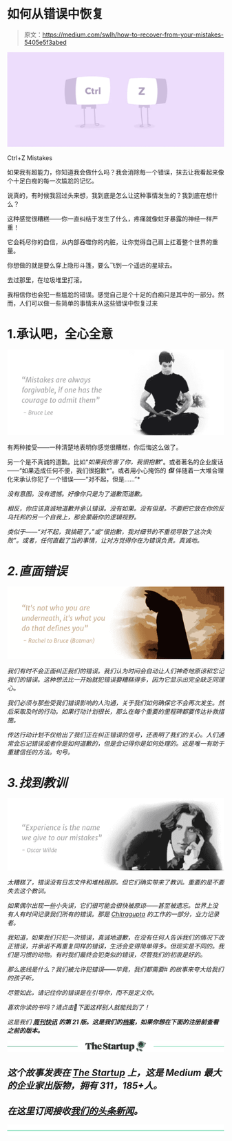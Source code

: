 # 如何从错误中恢复

> 原文：<https://medium.com/swlh/how-to-recover-from-your-mistakes-5405e5f3abed>

![](img/b0a74dfa5e688b28e83e08653b6cbeea.png)

Ctrl+Z Mistakes

如果我有超能力，你知道我会做什么吗？我会消除每一个错误，抹去让我看起来像个十足白痴的每一次尴尬的记忆。

说真的，有时候我回过头来想，我到底是怎么让这种事情发生的？我到底在想什么？

这种感觉很糟糕——你一直纠结于发生了什么，疼痛就像蛀牙暴露的神经一样严重！

它会耗尽你的自信，从内部吞噬你的内脏，让你觉得自己肩上扛着整个世界的重量。

你想做的就是要么穿上隐形斗篷，要么飞到一个遥远的星球去。

去过那里，在垃圾堆里打滚。

我相信你也会犯一些尴尬的错误。感觉自己是个十足的白痴只是其中的一部分。然而，人们可以做一些简单的事情来从这些错误中恢复过来

# 1.承认吧，全心全意

![](img/fff7969a48fdf8baa7f625aab162d3fb.png)

有两种接受——一种清楚地表明你感觉很糟糕，你后悔这么做了。

另一个是不真诚的道歉。比如“*如果我伤害了你，我很抱歉*”。或者著名的企业废话——“如果造成任何不便，我们很抱歉*”。或者用小心掩饰的 ***但*** 伴随着一大堆合理化来承认你犯了一个错误——“对不起，但是……”*

*没有意图。没有遗憾。好像你只是为了道歉而道歉。*

*相反，你应该真诚地道歉并承认错误。没有如果。没有但是。不要把它放在你的反乌托邦的另一个自我上，那会蒙蔽你的逻辑视野。*

*类似于——“*对不起，我搞砸了。*”或“*很抱歉，我对细节的不重视导致了这次失败*”。或者，任何直截了当的事情，让对方觉得你在为错误负责。真诚地。*

# *2.直面错误*

*![](img/11246abc6920477566650a3e974768cc.png)*

*我们有时不会正面纠正我们的错误。我们认为时间会自动让人们神奇地原谅和忘记我们的错误。这种想法比一开始就犯错误要糟糕得多，因为它显示出完全缺乏同理心。*

*我们必须与那些受我们错误影响的人沟通，关于我们如何确保它不会再次发生。然后采取及时的行动。如果行动计划很长，那么在每个重要的里程碑都要传达补救措施。*

*传达行动计划不仅给出了我们正在纠正错误的信号，还表明了我们的关心。人们通常会忘记错误或者你是如何道歉的，但是会记得你是如何处理的。这是唯一有助于重建信任的方法。句号。*

# *3.找到教训*

*![](img/866f7517094380f0a003fd558e084ada.png)*

*太糟糕了，错误没有日志文件和堆栈跟踪。但它们确实带来了教训。重要的是不要失去这个教训。*

*如果偶尔出现一些小失误，它们很可能会很快被原谅——甚至被遗忘。世界上没有人有时间记录我们所有的错误。那是 [Chitragupta](https://en.wikipedia.org/wiki/Chitragupta) 的工作的一部分，*业力*记录者。*

*我知道，如果我们只犯一次错误，真诚地道歉，在没有任何人告诉我们的情况下改正错误，并承诺不再重复同样的错误，生活会变得简单得多。但现实是不同的。我们是习惯的动物。有时我们最终会犯类似的错误，尽管我们的初衷是好的。*

*那么底线是什么？我们被允许犯错误——毕竟，我们都需要# *的故事来夸大给我们的孩子听。**

*尽管如此，请记住你的错误是在引导你，而不是定义你。*

*喜欢你读的书吗？请点击👏下面这样别人就能找到了！*

*这是我们 [**周刊快讯**](http://blogs.quovantis.com/newsletter/) **的第 21 版。**这是我们的[档案](http://blogs.quovantis.com/newsletter/)，如果你想在下面的**注册前查看之前的版本。***

*[![](img/308a8d84fb9b2fab43d66c117fcc4bb4.png)](https://medium.com/swlh)*

## *这个故事发表在 [The Startup](https://medium.com/swlh) 上，这是 Medium 最大的企业家出版物，拥有 311，185+人。*

## *在这里订阅接收[我们的头条新闻](http://growthsupply.com/the-startup-newsletter/)。*

*[![](img/b0164736ea17a63403e660de5dedf91a.png)](https://medium.com/swlh)*
